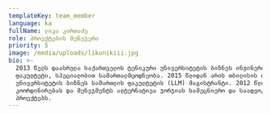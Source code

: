 ```yaml
---
templateKey: team_member
language: ka
fullName: ლიკა კირთაძე
role: პროექტების მენეჯერი
priority: 5
image: /media/uploads/likunikiii.jpg
bio: >-
  2013 წელს დაასრულა საქართველოს ტენიკური უნივერსიტეტის ბიზნეს ინჟინერინგის
  ფაკულტეტი, სპეციალობით სამართალმცოდნეობა. 2015 წლიდან არის თბილისის თავისუფალი
  უნივერსიტეტის ბიზნეს სამართლის ფაკულტეტის (LLM) მაგისტრანტი. 2012 წლიდან უწევს
  კოორდინირებას და მენეჯმენტს ალტერნატივა ჯორჯიას სამეცნიერო და საადვოკაციო
  პროექტებს.
---
```



